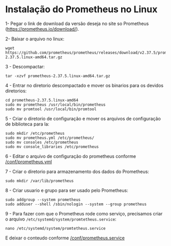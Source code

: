 # Instalação do Prometheus no Linux

1- Pegar o link de download da versão deseja no site so Prometheus (https://prometheus.io/download/).

2- Baixar o arquivo no linux:

```
wget https://github.com/prometheus/prometheus/releases/download/v2.37.5/prometheus-2.37.5.linux-amd64.tar.gz
```


3 - Descompactar:
```
tar -xzvf prometheus-2.37.5.linux-amd64.tar.gz
```


4 - Entrar no diretorio descompactado e mover os binarios para os devidos diretorios:
```
cd prometheus-2.37.5.linux-amd64
sudo mv prometheus /usr/local/bin/prometheus
sudo mv promtool /usr/local/bin/promtool
```


5 - Criar o diretorio de configuração e mover os arquivos de configuração de biblioteca para la:
```
sudo mkdir /etc/prometheus
sudo mv prometheus.yml /etc/prometheus/
sudo mv consoles /etc/prometheus
sudo mv console_libraries /etc/prometheus
```


6 - Editar o arquivo de configuração do prometheus conforme [/conf/prometheus.yml](/conf/prometheus.yml)


7 - Criar o diretorio para armazenamento dos dados do Prometheus:
```
sudo mkdir /var/lib/prometheus
```


8 - Criar usuario e grupo para ser usado pelo Prometheus:
```
sudo addgroup --system prometheus
sudo adduser --shell /sbin/nologin --system --group prometheus
```


9 - Para fazer com que o Prometheus rode como serviço, precisamos criar o arquivo `/etc/systemd/system/promtetheus.service`:
```
nano /etc/systemd/system/promtetheus.service
```

E deixar o conteudo conforme [/conf/prometheus.service](/conf/prometheus.service)
